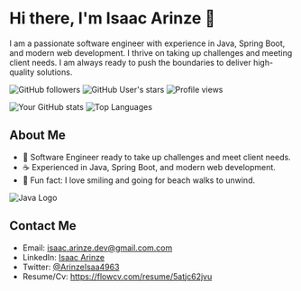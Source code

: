 # Hi there, I'm Isaac Arinze 👋

I am a passionate software engineer with experience in Java, Spring Boot, and modern web development. I thrive on taking up challenges and meeting client needs. I am always ready to push the boundaries to deliver high-quality solutions.

![GitHub followers](https://img.shields.io/github/followers/Isaac-Arinze?style=social)
![GitHub User's stars](https://img.shields.io/github/stars/Isaac-Arinze?style=social)
![Profile views](https://komarev.com/ghpvc/?username=Isaac-Arinze&color=blueviolet)

![Your GitHub stats](https://github-readme-stats.vercel.app/api?username=Isaac-Arinze&show_icons=true&theme=radical)
![Top Languages](https://github-readme-stats.vercel.app/api/top-langs/?username=Isaac-Arinze&layout=compact&theme=radical)

## About Me

- 🌟 Software Engineer ready to take up challenges and meet client needs.
- ☕ Experienced in Java, Spring Boot, and modern web development.
- 🎈 Fun fact: I love smiling and going for beach walks to unwind.

![Java Logo](https://www.vectorlogo.zone/logos/java/java-icon.svg)

## Contact Me

- Email: isaac.arinze.dev@gmail.com.com
- LinkedIn: [Isaac Arinze](https://www.linkedin.com/in/isaac-arinze-3692067a/)
- Twitter: [@ArinzeIsaa4963](https://x.com/ArinzeIsaa4963)
- Resume/Cv:  https://flowcv.com/resume/5atjc62jvu
